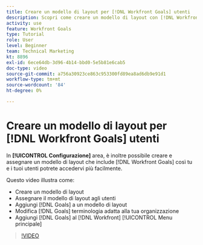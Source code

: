 ```yaml
---
title: Creare un modello di layout per [!DNL Workfront Goals] utenti
description: Scopri come creare un modello di layout con [!DNL Workfront Goals], assign the layout template to users, and change [!DNL Goals] terminologia adatta alla tua organizzazione.
activity: use
feature: Workfront Goals
type: Tutorial
role: User
level: Beginner
team: Technical Marketing
kt: 8896
exl-id: 6ece64db-3d96-4b14-bbd0-5e5b81e6cab5
doc-type: video
source-git-commit: a756a30923ce863c953300fd89ea8ad6db9e91d1
workflow-type: tm+mt
source-wordcount: '84'
ht-degree: 0%

---
```


# Creare un modello di layout per [!DNL Workfront Goals] utenti

In **[!UICONTROL Configurazione]** area, è inoltre possibile creare e assegnare un modello di layout che include [!DNL Workfront Goals] così tu e i tuoi utenti potrete accedervi più facilmente.

Questo video illustra come:

* Creare un modello di layout
* Assegnare il modello di layout agli utenti
* Aggiungi [!DNL Goals] a un modello di layout
* Modifica [!DNL Goals] terminologia adatta alla tua organizzazione
* Aggiungi [!DNL Goals] al [!DNL Workfront] [!UICONTROL Menu principale]

>[!VIDEO](https://video.tv.adobe.com/v/335190/?quality=12&learn=on)

<!--
Learn more graphic
-->
